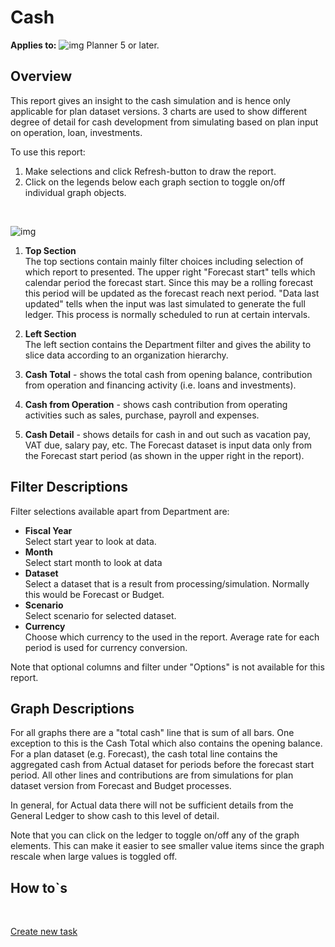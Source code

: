 # Cash

**Applies to:** ![img](https://profitbasedocs.blob.core.windows.net/icons/yes-icon.png) Planner 5 or later.

## Overview
This report gives an insight to the cash simulation and is hence only applicable for plan dataset versions. 3 charts are used to show different degree of detail for cash development from simulating based on plan input on operation, loan, investments.

To use this report:

1. Make selections and click Refresh-button to draw the report.
1. Click on the legends below each graph section to toggle on/off individual graph objects.
<br/>

![img](https://profitbasedocs.blob.core.windows.net/enduserhelp/images/finance-reports-cash-v5.JPG)

1. **Top Section** <br/>
The top sections contain mainly filter choices including selection of which report to presented.
The upper right "Forecast start" tells which calendar period the forecast start. Since this may be a rolling forecast this period will be updated as the forecast reach next period. "Data last updated" tells when the input was last simulated to generate the full ledger. This process is normally scheduled to run at certain intervals.

2. **Left Section** <br/>
The left section contains the Department filter and gives the ability to slice data according to an organization hierarchy.

3. **Cash Total** - shows the total cash from opening balance, contribution from operation and financing activity (i.e. loans and investments).

4. **Cash from Operation** - shows cash contribution from operating activities such as sales, purchase, payroll and expenses.

5. **Cash Detail** - shows details for cash in and out such as vacation pay, VAT due, salary pay, etc.
The Forecast dataset is input data only from the Forecast start period (as shown in the upper right in the report).

## Filter Descriptions
Filter selections available apart from Department are:

- **Fiscal Year**<br/>Select start year to look at data.
- **Month**<br/>Select start month to look at data
- **Dataset**<br/>Select a dataset that is a result from processing/simulation. Normally this would be Forecast or Budget.
- **Scenario**<br/>Select scenario for selected dataset.
- **Currency**<br/>Choose which currency to the used in the report. Average rate for each period is used for currency conversion.

Note that optional columns and filter under "Options" is not available for this report.

## Graph Descriptions

For all graphs there are a "total cash" line that is sum of all bars. One exception to this is the Cash Total which also contains the opening balance. For a plan dataset (e.g. Forecast), the cash total line contains the aggregated cash from Actual dataset for periods before the forecast start period. All other lines and contributions are from simulations for plan dataset version from Forecast and Budget processes.

In general, for Actual data there will not be sufficient details from the General Ledger to show cash to this level of detail.

Note that you can click on the ledger to toggle on/off any of the graph elements. This can make it easier to see smaller value items since the graph rescale when large values is toggled off.

## How to`s

<br/>

[Create new task](../../process-and-tasks/tasks/create-edit-task.md)<br/>
